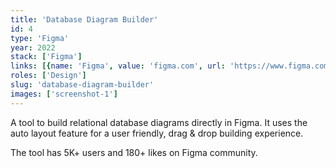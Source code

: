```yaml
---
title: 'Database Diagram Builder'
id: 4
type: 'Figma'
year: 2022
stack: ['Figma']
links: [{name: 'Figma', value: 'figma.com', url: 'https://www.figma.com/community/file/1077327065994144868/database-diagram-builder'}]
roles: ['Design']
slug: 'database-diagram-builder'
images: ['screenshot-1']
---
```

A tool to build relational database diagrams directly in Figma. It uses the auto layout feature for a user friendly, drag & drop building experience.

The tool has 5K+ users and 180+ likes on Figma community.